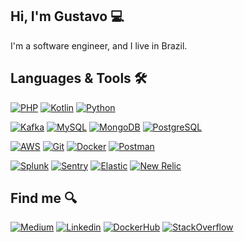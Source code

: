 ## Hi, I'm Gustavo 💻

I'm a software engineer, and I live in Brazil.

## Languages & Tools 🛠️

[![PHP](https://img.shields.io/badge/-05122A?logo=php&logoColor=white)](https://www.php.net)
[![Kotlin](https://img.shields.io/badge/-05122A?kotlin-0095D5?&logo=kotlin&logoColor=white)](https://kotlinlang.org)
[![Python](https://img.shields.io/badge/-05122A?logo=python&logoColor=white)](https://www.python.org)

[![Kafka](https://img.shields.io/badge/-05122A?logo=apache-kafka&logoColor=white)](https://kafka.apache.org)
[![MySQL](https://img.shields.io/badge/-05122A?logo=mysql&logoColor=white)](https://www.mysql.com)
[![MongoDB](https://img.shields.io/badge/-05122A?logo=mongodb&logoColor=white)](https://www.mongodb.com)
[![PostgreSQL](https://img.shields.io/badge/-05122A?logo=postgresql&logoColor=white)](https://www.postgresql.org)

[![AWS](https://img.shields.io/badge/-05122A?logo=amazonaws)](https://aws.amazon.com)
[![Git](https://img.shields.io/badge/-05122A?logo=git&logoColor=white)](https://git-scm.com)
[![Docker](https://img.shields.io/badge/-05122A?logo=docker&logoColor=white)](https://www.docker.com)
[![Postman](https://img.shields.io/badge/-05122A?logo=postman&logoColor=white)](https://www.postman.com)

[![Splunk](https://img.shields.io/badge/-05122A?logo=splunk)](https://www.splunk.com)
[![Sentry](https://img.shields.io/badge/-05122A?logo=sentry)](https://sentry.io/welcome)
[![Elastic](https://img.shields.io/badge/-05122A?logo=elastic)](https://www.elastic.co)
[![New Relic](https://img.shields.io/badge/-05122A?logo=newrelic)](https://newrelic.com)

## Find me 🔍

[![Medium](https://img.shields.io/badge/-05122A?logo=medium)](https://medium.com/@gustavo.freze)
[![Linkedin](https://img.shields.io/badge/-05122A?logo=linkedin)](https://www.linkedin.com/in/gustavofreze)
[![DockerHub](https://img.shields.io/badge/-05122A?logo=docker&logoColor=white)](https://hub.docker.com/u/gustavofreze)
[![StackOverflow](https://img.shields.io/badge/-05122A?logo=stackoverflow&logoColor=white)](https://pt.stackoverflow.com/users/280129/gustavo-freze)
